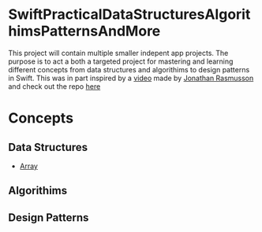 # SwiftPracticalDataStructuresAlgorithimsPatternsAndMore

This project will contain multiple smaller indepent app projects. The purpose is to act a both a targeted project for mastering and learning different concepts from data structures and algorithims to design patterns in Swift. This was in part inspired by a [video](https://www.youtube.com/watch?v=kTARSJSNGPI) made by [Jonathan Rasmusson](https://github.com/jrasmusson) and check out the repo [here](https://www.youtube.com/watch?v=kTARSJSNGPI)

# Concepts
## Data Structures
* [Array](src/Concepts/DataStructures/Array/README.md)
## Algorithims
## Design Patterns